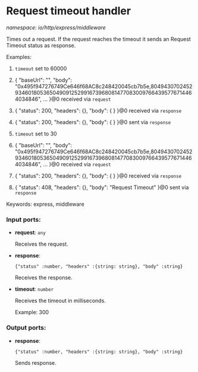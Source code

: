 # Request timeout handler

_namespace: io/http/express/middleware_

Times out a request. If the request reaches the timeout it sends an Request Timeout status as response. 

Examples:

1. `timeout` set to 60000
2. {
  "baseUrl": "",
  "body": "0x495f947276749Ce646f68AC8c248420045cb7b5e,80494307024529346018053650490912529916739680814770830097664395776714464034846",
...
}@0 received via `request`
3. {
  "status": 200,
  "headers": {},
  "body": { }
}@0 received via `response`
4. {
  "status": 200,
  "headers": {},
  "body": { }
}@0 sent via `response`


1. `timeout` set to 30
2. {
  "baseUrl": "",
  "body": "0x495f947276749Ce646f68AC8c248420045cb7b5e,80494307024529346018053650490912529916739680814770830097664395776714464034846",
...
}@0 received via `request`
3. {
  "status": 200,
  "headers": {},
  "body": { }
}@0 received via `response`
4. {
  "status": 408,
  "headers": {},
  "body": "Request Timeout"
}@0 sent via `response`



Keywords: express, middleware

### Input ports:

* __request__: ` any `

    Receives the request.


* __response__: 
    ```
    {"status" :number, "headers" :{string: string}, "body" :string}
    ```

    Receives the response.


* __timeout__: ` number `

    Receives the timeout in milliseconds.
    
    Example: 
    300

### Output ports:

* __response__: 
    ```
    {"status" :number, "headers" :{string: string}, "body" :string}
    ```

    Sends response.

